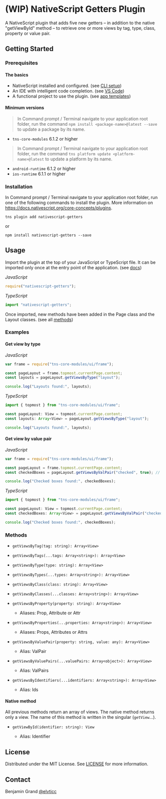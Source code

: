 # (WIP) NativeScript Getters Plugin

A NativeScript plugin that adds five new getters – in addition to the native "getViewById" method – to retrieve one or more views by tag, type, class, property or value pair.

## Getting Started

### Prerequisites

#### The basics

* NativeScript installed and configured. (see [CLI setup](https://docs.nativescript.org/start/quick-setup))
* An IDE with intelligent code completion. (see [VS Code](https://www.nativescript.org/nativescript-for-visual-studio-code))
* A functional project to use the plugin. (see [app templates](https://docs.nativescript.org/app-templates/app-templates))

#### Minimum versions

> In Command prompt / Terminal navigate to your application root folder, run the command `npm install <package-name>@latest --save` to update a package by its name.

* `tns-core-modules` 6.1.2 or higher

> In Command prompt / Terminal navigate to your application root folder, run the command `tns platform update <platform-name>@latest` to update a platform by its name.

* `android-runtime` 6.1.2 or higher
* `ios-runtime` 6.1.1 or higher

### Installation

In Command prompt / Terminal navigate to your application root folder, run one of the following commands to install the plugin. More information on https://docs.nativescript.org/core-concepts/plugins.

```shell
tns plugin add nativescript-getters
```

or

```shell
npm install nativescript-getters --save
```

## Usage

Import the plugin at the top of your JavaScript or TypeScript file. It can be imported only once at the entry point of the application. (see [docs](https://docs.nativescript.org/core-concepts/application-architecture#entry-point))

_JavaScript_

```javascript
require("nativescript-getters");
```

_TypeScript_

```typescript
import "nativescript-getters";
```

Once imported, new methods have been added in the Page class and the Layout classes. (see all [methods](#methods))

### Examples

#### Get view by type

_JavaScript_

```javascript
var frame = require("tns-core-modules/ui/frame");

const pageLayout = frame.topmost.currentPage.content;
const layouts = pageLayout.getViewsByType("layout");

console.log("Layouts found:", layouts);
```

_TypeScript_

```typescript
import { topmost } from "tns-core-modules/ui/frame";

const pageLayout: View = topmost.currentPage.content;
const layouts: Array<View> = pageLayout.getViewsByType("layout");

console.log("Layouts found:", layouts);
```

#### Get view by value pair

_JavaScript_

```javascript
var frame = require("tns-core-modules/ui/frame");

const pageLayout = frame.topmost.currentPage.content;
const checkedBoxes = pageLayout.getViewsByValPair("checked", true); // or "true"

console.log("Checked boxes found:", checkedBoxes);
```

_TypeScript_

```typescript
import { topmost } from "tns-core-modules/ui/frame";

const pageLayout: View = topmost.currentPage.content;
const checkedBoxes: Array<View> = pageLayout.getViewsByValPair("checked", true); // or "true"

console.log("Checked boxes found:", checkedBoxes);
```

### Methods

* `getViewsByTag(tag: string): Array<View>`

* `getViewsByTags(...tags: Array<string>): Array<View>`

* `getViewsByType(type: string): Array<View>`

* `getViewsByTypes(...types: Array<string>): Array<View>`

* `getViewsByClass(class: string): Array<View>`

* `getViewsByClasses(...classes: Array<string>): Array<View>`

* `getViewsByProperty(property: string): Array<View>`

  * Aliases: Prop, Attribute or Attr

* `getViewsByProperties(...properties: Array<string>): Array<View>`

  * Aliases: Props, Attributes or Attrs

* `getViewsByValuePair(property: string, value: any): Array<View>`

  * Alias: ValPair

* `getViewsByValuePairs(...valuePairs: Array<object>): Array<View>`

  * Alias: ValPairs

* `getViewsByIdentifiers(...identifiers: Array<string>): Array<View>`

  * Alias: Ids

#### Native method

All previous methods return an array of views. The native method returns only a view. The name of this method is written in the singular (`getView`...).

* `getViewById(identifier: string): View`

  * Alias: Identifier

## License

Distributed under the MIT License. See [LICENSE](LICENSE.md) for more information.

## Contact

Benjamin Grand [@elvticc](https://twitter.com/elvticc)
